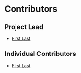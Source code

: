 # Contributors

## Project Lead

* [First Last](https://github.com/ghusername)

## Individual Contributors

* [First Last](https://github.com/ghusername)